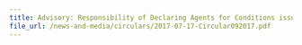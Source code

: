 ```yaml
---
title: Advisory: Responsibility of Declaring Agents for Conditions issued in Cargo Clearance Permits
file_url: /news-and-media/circulars/2017-07-17-Circular092017.pdf
---
```

